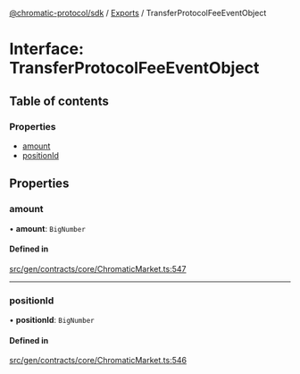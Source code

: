 [@chromatic-protocol/sdk](../README.md) / [Exports](../modules.md) / TransferProtocolFeeEventObject

# Interface: TransferProtocolFeeEventObject

## Table of contents

### Properties

- [amount](TransferProtocolFeeEventObject.md#amount)
- [positionId](TransferProtocolFeeEventObject.md#positionid)

## Properties

### amount

• **amount**: `BigNumber`

#### Defined in

[src/gen/contracts/core/ChromaticMarket.ts:547](https://github.com/chromatic-protocol/sdk/blob/11a9f76/src/gen/contracts/core/ChromaticMarket.ts#L547)

___

### positionId

• **positionId**: `BigNumber`

#### Defined in

[src/gen/contracts/core/ChromaticMarket.ts:546](https://github.com/chromatic-protocol/sdk/blob/11a9f76/src/gen/contracts/core/ChromaticMarket.ts#L546)
